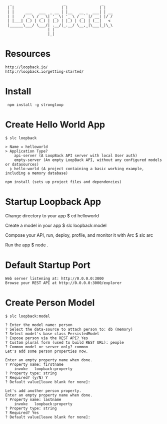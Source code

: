 

	  _                       _                _    
	 | |                     | |              | |   
	 | |     ___   ___  _ __ | |__   __ _  ___| | __
	 | |    / _ \ / _ \| '_ \| '_ \ / _` |/ __| |/ /
	 | |___| (_) | (_) | |_) | |_) | (_| | (__|   < 
	 |______\___/ \___/| .__/|_.__/ \__,_|\___|_|\_\
	                   | |                          
	                   |_|          
           

# Resources

	http://loopback.io/
	http://loopback.io/getting-started/

# Install

	 npm install -g strongloop
	 
# Create Hello World App

	$ slc loopback
	
	> Name = helloworld
	> Application Type?
	    api-server (A LoopBack API server with local User auth) 
  	    empty-server (An empty LoopBack API, without any configured models or datasources) 
	  ❯ hello-world (A project containing a basic working example, including a memory database) 
	
	npm install (sets up project files and dependencies)
	
# Startup Loopback App

 Change directory to your app
    $ cd helloworld

  Create a model in your app
    $ slc loopback:model

  Compose your API, run, deploy, profile, and monitor it with Arc
    $ slc arc

  Run the app
    $ node .

# Default Startup Port

	Web server listening at: http://0.0.0.0:3000
	Browse your REST API at http://0.0.0.0:3000/explorer

# Create Person Model

	$ slc loopback:model
	
	? Enter the model name: person
	? Select the data-source to attach person to: db (memory)
	? Select model's base class PersistedModel
	? Expose person via the REST API? Yes
	? Custom plural form (used to build REST URL): people
	? Common model or server only? common
	Let's add some person properties now.
	
	Enter an empty property name when done.
	? Property name: firstname
   		invoke   loopback:property
	? Property type: string
	? Required? (y/N) Y
	? Default value[leave blank for none]: 
	
	Let's add another person property.
	Enter an empty property name when done.
	? Property name: lastname
   		invoke   loopback:property
	? Property type: string
	? Required? Yes
	? Default value[leave blank for none]: 
	
	
	



	
